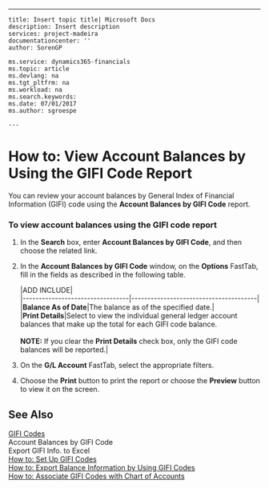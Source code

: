 ---
    title: Insert topic title| Microsoft Docs
    description: Insert description
    services: project-madeira
    documentationcenter: ''
    author: SorenGP

    ms.service: dynamics365-financials
    ms.topic: article
    ms.devlang: na
    ms.tgt_pltfrm: na
    ms.workload: na
    ms.search.keywords:
    ms.date: 07/01/2017
    ms.author: sgroespe

    ---
# How to: View Account Balances by Using the GIFI Code Report
You can review your account balances by General Index of Financial Information \(GIFI\) code using the **Account Balances by GIFI Code** report.  
  
### To view account balances using the GIFI code report  
  
1.  In the **Search** box, enter **Account Balances by GIFI Code**, and then choose the related link.  
  
2.  In the **Account Balances by GIFI Code** window, on the **Options** FastTab, fill in the fields as described in the following table.  
  
    |ADD INCLUDE<!--[!INCLUDE[bp_tablefield](../../includes/bp_tabledescription_md.md)]-->|  
    |---------------------------------|---------------------------------------|  
    |**Balance As of Date**|The balance as of the specified date.|  
    |**Print Details**|Select to view the individual general ledger account balances that make up the total for each GIFI code balance.<br /><br /> **NOTE:** If you clear the **Print Details** check box, only the GIFI code balances will be reported.|  
  
3.  On the **G\/L Account** FastTab, select the appropriate filters.  
  
4.  Choose the **Print** button to print the report or choose the **Preview** button to view it on the screen.  
  
## See Also  
 [GIFI Codes](../gifi-codes.md)   
 Account Balances by GIFI Code   
 Export GIFI Info. to Excel   
 [How to: Set Up GIFI Codes](../how-to-set-up-gifi-codes.md)   
 [How to: Export Balance Information by Using GIFI Codes](../how-to-export-balance-information-by-using-gifi-codes.md)   
 [How to: Associate GIFI Codes with Chart of Accounts](../how-to-associate-gifi-codes-with-chart-of-accounts.md)